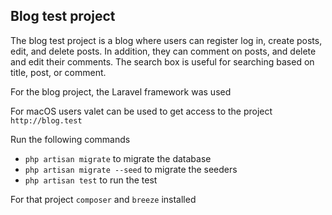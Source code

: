 
## Blog test project

The blog test project is a blog where users can register log in, create posts, edit, and delete posts. In addition, they can comment on posts, and delete and edit their comments.
The search box is useful for searching based on title, post, or comment.

For the blog project, the Laravel framework was used

For macOS users valet can be used to get access to the project ```http://blog.test```

Run the following commands

- ``` php artisan migrate ``` to migrate the database
- ``` php artisan migrate --seed ``` to migrate the seeders
- ``` php artisan test ``` to run the test

For that project ``` composer ``` and ``` breeze ```  installed 

